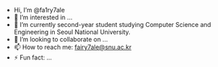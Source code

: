 - Hi, I’m @fa1ry7ale
- 👀 I’m interested in ...
- 🌱 I’m currently second-year student studying Computer Science and Engineering in Seoul National University.
- 💞️ I’m looking to collaborate on ...
- 📫 How to reach me: fairy7ale@snu.ac.kr
- ⚡ Fun fact: ...

<!---
fa1ry7ale/fa1ry7ale is a ✨ special ✨ repository because its `README.md` (this file) appears on your GitHub profile.
You can click the Preview link to take a look at your changes.
--->
